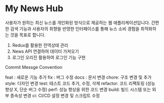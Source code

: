 # My News Hub #
사용자가 원하는 최신 뉴스를 개인화된 방식으로 제공하는 웹 애플리케이션입니다. 
간편한 검색 기능과  사용자의 취향을 반영한 인터페이스를 통해 뉴스 소비 경험을 최적화하는 것을 목표로 합니다.

1. Redux를 활용한 전역상태 관리
2. News API 연결하여 데이터 가져오기
3. 로그인 오리진 활용하여 로그인 기능 구현


Commit Messge Convention

feat : 새로운 기능 추가
fix : 버그 수정
docs : 문서 변경
chore: 구조 변경 및 추가
style: 디자인 변경
test: 테스트 코드 추가, 수정, 삭제
refactor: 코드 리팩토링 (성능 향상 X, 단순 버그 수정)
perf: 성능 향상을 위한 코드 변경
build: 빌드 시스템 또는 외부 종속성 변경
ci: CI/CD 설정 변경 및 스크립트 수정
